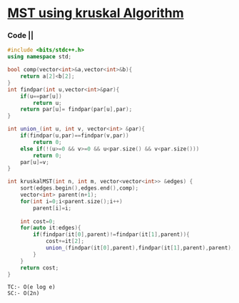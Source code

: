 # [MST using kruskal Algorithm](https://www.codingninjas.com/codestudio/problems/1082553?topList=striver-sde-sheet-problems&utm_source=striver&utm_medium=website&leftPanelTab=1)

### Code ||

``` .cpp
#include <bits/stdc++.h>
using namespace std;

bool comp(vector<int>&a,vector<int>&b){
    return a[2]<b[2];
}
int findpar(int u,vector<int>&par){ 
    if(u==par[u]) 
        return u; 
    return par[u]= findpar(par[u],par); 
}

int union_(int u, int v, vector<int> &par){
    if(findpar(u,par)==findpar(v,par))  
        return 0;
    else if(!(u>=0 && v>=0 && u<par.size() && v<par.size())) 
        return 0; 
    par[u]=v; 
}

int kruskalMST(int n, int m, vector<vector<int>> &edges) {
    sort(edges.begin(),edges.end(),comp);
    vector<int> parent(n+1);
    for(int i=0;i<parent.size();i++) 
        parent[i]=i;
    
    int cost=0;
    for(auto it:edges){
        if(findpar(it[0],parent)!=findpar(it[1],parent)){ 
            cost+=it[2]; 
            union_(findpar(it[0],parent),findpar(it[1],parent),parent); 
        }
    }
    return cost;
}

```

```
TC:- O(e log e)
SC:- O(2n)
```
